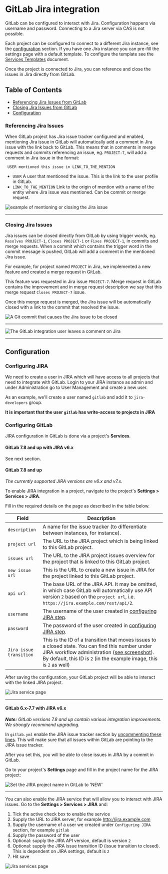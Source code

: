 # GitLab Jira integration

GitLab can be configured to interact with Jira. Configuration happens via
username and password. Connecting to a Jira server via CAS is not possible.

Each project can be configured to connect to a different Jira instance, see the
[configuration](#configuration) section. If you have one Jira instance you can
pre-fill the settings page with a default template. To configure the template
see the [Services Templates][services-templates] document.

Once the project is connected to Jira, you can reference and close the issues
in Jira directly from GitLab.

## Table of Contents

* [Referencing Jira Issues from GitLab](#referencing-jira-issues)
* [Closing Jira Issues from GitLab](#closing-jira-issues)
* [Configuration](#configuration)

### Referencing Jira Issues

When GitLab project has Jira issue tracker configured and enabled, mentioning
Jira issue in GitLab will automatically add a comment in Jira issue with the
link back to GitLab. This means that in comments in merge requests and commits
referencing an issue, eg. `PROJECT-7`, will add a comment in Jira issue in the
format:

```
 USER mentioned this issue in LINK_TO_THE_MENTION
```

* `USER` A user that mentioned the issue. This is the link to the user profile in GitLab.
* `LINK_TO_THE_MENTION` Link to the origin of mention with a name of the entity where Jira issue was mentioned.
Can be commit or merge request.

![example of mentioning or closing the Jira issue](img/jira_issue_reference.png)

---

### Closing Jira Issues

Jira issues can be closed directly from GitLab by using trigger words, eg.
`Resolves PROJECT-1`, `Closes PROJECT-1` or `Fixes PROJECT-1`, in commits and
merge requests. When a commit which contains the trigger word in the commit
message is pushed, GitLab will add a comment in the mentioned Jira issue.

For example, for project named `PROJECT` in Jira, we implemented a new feature
and created a merge request in GitLab.

This feature was requested in Jira issue `PROJECT-7`. Merge request in GitLab
contains the improvement and in merge request description we say that this
merge request `Closes PROJECT-7` issue.

Once this merge request is merged, the Jira issue will be automatically closed
with a link to the commit that resolved the issue.

![A Git commit that causes the Jira issue to be closed](img/jira_merge_request_close.png)

---

![The GitLab integration user leaves a comment on Jira](img/jira_service_close_issue.png)

---

## Configuration

### Configuring JIRA

We need to create a user in JIRA which will have access to all projects that
need to integrate with GitLab. Login to your JIRA instance as admin and under
Administration go to User Management and create a new user.

As an example, we'll create a user named `gitlab` and add it to `jira-developers`
group.

**It is important that the user `gitlab` has write-access to projects in JIRA**

### Configuring GitLab

JIRA configuration in GitLab is done via a project's **Services**.

#### GitLab 7.8 and up with JIRA v6.x

See next section.

#### GitLab 7.8 and up

_The currently supported JIRA versions are v6.x and v7.x._

To enable JIRA integration in a project, navigate to the project's
**Settings > Services > JIRA**.

Fill in the required details on the page as described in the table below.

| Field | Description |
| ----- | ----------- |
| `description` | A name for the issue tracker (to differentiate between instances, for instance). |
| `project url` | The URL to the JIRA project which is being linked to this GitLab project. |
| `issues url`  | The URL to the JIRA project issues overview for the project that is linked to this GitLab project. |
| `new issue url` | This is the URL to create a new issue in JIRA for the project linked to this GitLab project. |
| `api url`     | The base URL of the JIRA API. It may be omitted, in which case GitLab will automatically use API version `2` based on the `project url`, i.e. `https://jira.example.com/rest/api/2`. |
| `username` | The username of the user created in [configuring JIRA step](#configuring-jira). |
| `password` |The password of the user created in [configuring JIRA step](#configuring-jira). |
| `Jira issue transition` | This is the ID of a transition that moves issues to a closed state. You can find this number under JIRA workflow administration ([see screenshot](img/jira_workflow_screenshot.png)).  By default, this ID is `2` (in the example image, this is `2` as well) |

After saving the configuration, your GitLab project will be able to interact
with the linked JIRA project.

![Jira service page](img/jira_service_page.png)

---

#### GitLab 6.x-7.7 with JIRA v6.x

_**Note:** GitLab versions 7.8 and up contain various integration improvements.
We strongly recommend upgrading._

In `gitlab.yml` enable the JIRA issue tracker section by
[uncommenting these lines][jira-gitlab-yml]. This will make sure that all
issues within GitLab are pointing to the JIRA issue tracker.

After you set this, you will be able to close issues in JIRA by a commit in
GitLab.

Go to your project's **Settings** page and fill in the project name for the
JIRA project:

![Set the JIRA project name in GitLab to 'NEW'](img/jira_project_name.png)

---

You can also enable the JIRA service that will allow you to interact with JIRA
issues. Go to the **Settings > Services > JIRA** and:

1. Tick the active check box to enable the service
1. Supply the URL to JIRA server, for example http://jira.example.com
1. Supply the username of a user we created under `Configuring JIRA` section,
   for example `gitlab`
1. Supply the password of the user
1. Optional: supply the JIRA API version, default is version `2`
1. Optional: supply the JIRA issue transition ID (issue transition to closed).
   This is dependent on JIRA settings, default is `2`
1. Hit save


![Jira services page](img/jira_service.png)

[services-templates]: ../project_services/services_templates.md
[jira-gitlab-yml]: https://gitlab.com/subscribers/gitlab-ee/blob/6-8-stable-ee/config/gitlab.yml.example#L111-115
